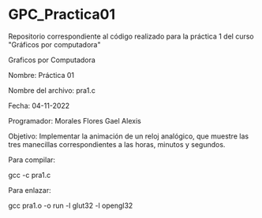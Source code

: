 # GPC_Practica01
Repositorio correspondiente al código realizado para la práctica 1 del curso "Gráficos por computadora"

Graficos por Computadora

Nombre: Práctica 01

Nombre del archivo: pra1.c

Fecha:  04-11-2022

Programador: Morales Flores Gael Alexis

Objetivo: Implementar la animación de un reloj analógico, que muestre las tres manecillas correspondientes a las horas, minutos y segundos.

Para compilar:

gcc -c pra1.c

Para enlazar:

gcc pra1.o -o run  -l glut32 -l opengl32
